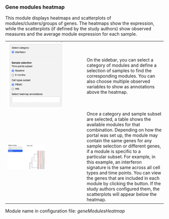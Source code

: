 ### Gene modules heatmap

This module displays heatmaps and scatterplots of modules/clusters/groups of genes. The heatmaps show the expression, while the scatterplots (if defined by the study authors) show observed measures and the average module expression for each sample.

<table>
<colgroup>
<col style="width: 50%"/>
<col style="width: 60%"/>
</colgroup>
<tbody>
<tr>
	<td><img width="75%" src="geneModulesHeatmap-sel.png"></td>
	<td>On the sidebar, you can select a category of modules and define a selection of samples to find the corresponding modules. You can also choose multiple observed variables to show as annotations above the heatmap.</td>
</tr>
<tr>
	<td><img width="50%" src="geneModulesHeatmap-mod.png"></td>
	<td>Once a category and sample subset are selected, a table shows the available modules for that combination. Depending on how the portal was set up, the module may contain the same genes for any sample selection or different genes, if a module is specific to a particular subset. For example, in this example, an interferon signature is the same across all cell types and time points. You can view the genes that are included in each module by clicking the button. If the study authors configured them, the scatterplots will appear below the heatmap.</td>
</tr>

</tbody>
</table>

Module name in configuration file: *geneModulesHeatmap*